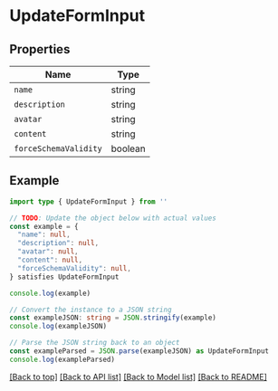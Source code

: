 
# UpdateFormInput


## Properties

Name | Type
------------ | -------------
`name` | string
`description` | string
`avatar` | string
`content` | string
`forceSchemaValidity` | boolean

## Example

```typescript
import type { UpdateFormInput } from ''

// TODO: Update the object below with actual values
const example = {
  "name": null,
  "description": null,
  "avatar": null,
  "content": null,
  "forceSchemaValidity": null,
} satisfies UpdateFormInput

console.log(example)

// Convert the instance to a JSON string
const exampleJSON: string = JSON.stringify(example)
console.log(exampleJSON)

// Parse the JSON string back to an object
const exampleParsed = JSON.parse(exampleJSON) as UpdateFormInput
console.log(exampleParsed)
```

[[Back to top]](#) [[Back to API list]](../README.md#api-endpoints) [[Back to Model list]](../README.md#models) [[Back to README]](../README.md)


